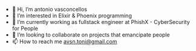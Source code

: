 - 👋 Hi, I’m antonio vasconcellos
- 👀 I’m interested in Elixir & Phoenix programming
- 🌱 I’m currently working as fullstack engineer at PhishX - CyberSecurity for People
- 💞️ I’m looking to collaborate on projects that emancipate people
- 📫 How to reach me avsn.toni@gmail.com

<!---
v0i4/v0i4 is a ✨ special ✨ repository because its `README.md` (this file) appears on your GitHub profile.
You can click the Preview link to take a look at your changes.
--->
